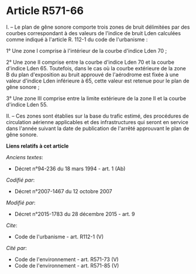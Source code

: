 # Article R571-66

I. – Le plan de gêne sonore comporte trois zones de bruit délimitées par des courbes correspondant à des valeurs de l'indice
de bruit Lden calculées comme indiqué à l'article R. 112-1 du code de l'urbanisme :

1° Une zone I comprise à l'intérieur de la courbe d'indice Lden 70 ;

2° Une zone II comprise entre la courbe d'indice Lden 70 et la courbe d'indice Lden 65. Toutefois, dans le cas où la courbe
extérieure de la zone B du plan d'exposition au bruit approuvé de l'aérodrome est fixée à une valeur d'indice Lden inférieure
à 65, cette valeur est retenue pour le plan de gêne sonore ;

3° Une zone III comprise entre la limite extérieure de la zone II et la courbe d'indice Lden 55.

II. – Ces zones sont établies sur la base du trafic estimé, des procédures de circulation aérienne applicables et des
infrastructures qui seront en service dans l'année suivant la date de publication de l'arrêté approuvant le plan de gêne
sonore.

**Liens relatifs à cet article**

_Anciens textes_:

  - Décret n°94-236 du 18 mars 1994 - art. 1 (Ab)

_Codifié par_:

  - Décret n°2007-1467 du 12 octobre 2007

_Modifié par_:

  - Décret n°2015-1783 du 28 décembre 2015 - art. 9

_Cite_:

  - Code de l'urbanisme - art. R112-1 (V)

_Cité par_:

  - Code de l'environnement - art. R571-73 (V)
  - Code de l'environnement - art. R571-85 (V)
